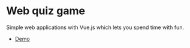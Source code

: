# Web quiz game
Simple web applications with Vue.js which lets you spend time with fun.

- [Demo](https://amidf.bitbucket.io/work-9/#/)
